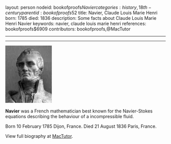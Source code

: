 layout: person
nodeid: bookofproofs$Navier
categories: history,18th-century
parentid: bookofproofs$52
title: Navier, Claude Louis Marie Henri
born: 1785
died: 1836
description: Some facts about Claude Louis Marie Henri Navier
keywords: navier, claude louis marie henri
references: bookofproofs$6909
contributors: bookofproofs,@MacTutor

---


---

![Navier.jpg](https://github.com/bookofproofs/bookofproofs.github.io/blob/main/_sources/_assets/images/portraits/Navier.jpg?raw=true)

**Navier** was a French mathematician best known for the Navier-Stokes equations describing the behaviour of a incompressible fluid.

Born 10 February 1785 Dijon, France. Died 21 August 1836 Paris, France.


View full biography at [MacTutor](https://mathshistory.st-andrews.ac.uk/Biographies/Navier/).